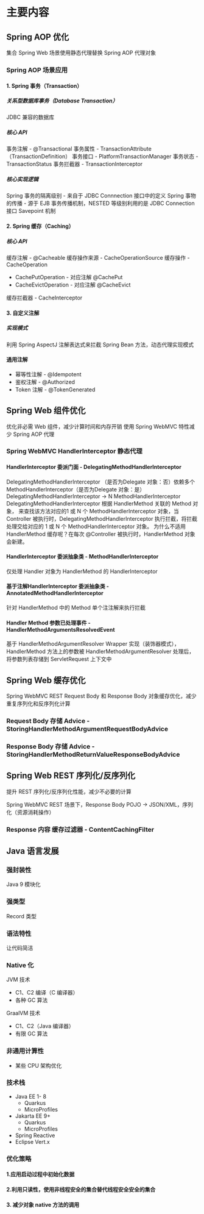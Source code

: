 # 主要内容
## Spring AOP 优化
集合 Spring Web 场景使用静态代理替换 Spring AOP 代理对象

### Spring AOP 场景应用
#### 1. Spring 事务（Transaction）
##### 关系型数据库事务（Database Transaction）
JDBC 兼容的数据库
##### 核心 API
事务注解 - @Transactional
事务属性 - TransactionAttribute（TransactionDefinition）
事务接口 - PlatformTransactionManager
事务状态 - TransactionStatus
事务拦截器 - TransactionInterceptor
##### 核心实现逻辑
Spring 事务的隔离级别 - 来自于 JDBC Connnection 接口中的定义
Spring 事物的传播 - 源于 EJB 事务传播机制，NESTED 等级别利用的是 JDBC Connection 接口 Savepoint 机制
#### 2. Spring 缓存（Caching）
##### 核心 API
缓存注解 - @Cacheable
缓存操作来源 - CacheOperationSource
缓存操作 - CacheOperation

- CachePutOperation - 对应注解 @CachePut
- CacheEvictOperation - 对应注解 @CacheEvict

缓存拦截器 - CacheInterceptor

#### 3. 自定义注解
##### 实现模式
利用 Spring AspectJ 注解表达式来拦截 Spring Bean 方法，动态代理实现模式
#### 通用注解

- 幂等性注解 - @Idempotent
- 鉴权注解 - @Authorized
- Token 注解 - @TokenGenerated

## Spring Web 组件优化
优化非必需 Web 组件，减少计算时间和内存开销
使用 Spring WebMVC 特性减少 Spring AOP 代理
### Spring WebMVC HandlerInterceptor 静态代理
#### HandlerInterceptor 委派门面 - DelegatingMethodHandlerInterceptor
DelegatingMethodHandlerInterceptor （是否为Delegate 对象：否）依赖多个 MethodHandlerInterceptor（是否为Delegate 对象：是）
DelegatingMethodHandlerInterceptor -> N MethodHandlerInterceptor
DelegatingMethodHandlerInterceptor 根据 HandlerMethod 关联的 Method 对象， 来查找该方法对应的1 或 N 个 MethodHandlerInterceptor 对象，当 Controller 被执行时，DelegatingMethodHandlerInterceptor 执行拦截，将拦截处理交给对应的 1 或 N 个 MethodHandlerInterceptor 对象。
为什么不适用 HandlerMethod 缓存呢？在每次 @Controller 被执行时，HandlerMethod 对象会新建。
#### HandlerInterceptor 委派抽象类 - MethodHandlerInterceptor
仅处理 Handler 对象为 HandlerMethod 的 HandlerInterceptor
#### 基于注解HandlerInterceptor 委派抽象类 - AnnotatedMethodHandlerInterceptor
针对 HandlerMethod 中的 Method 单个注注解来执行拦截
#### Handler Method 参数已处理事件  - HandlerMethodArgumentsResolvedEvent
基于 HandlerMethodArgumentResolver Wrapper 实现（装饰器模式），HandlerMethod 方法上的参数被 HandlerMethodArgumentResolver 处理后，将参数列表存储到 ServletRequest 上下文中
## Spring Web 缓存优化
Spring WebMVC REST Request Body 和 Response Body 对象缓存优化，减少重复序列化和反序列化计算
### Request Body 存储 Advice  - StoringHandlerMethodArgumentRequestBodyAdvice
### Response Body 存储 Advice - StoringHandlerMethodReturnValueResponseBodyAdvice

## Spring Web REST 序列化/反序列化
提升 REST 序列化/反序列化性能，减少不必要的计算

Spring WebMVC REST 场景下，Response Body POJO -> JSON/XML，序列化（资源消耗操作）
### Response 内容 缓存过滤器 - ContentCachingFilter

## Java 语言发展
### 强封装性
Java 9 模块化
### 强类型
Record 类型
### 语法特性
让代码简洁
### Native 化
JVM 技术 

- C1、C2 编译（C 编译器）
- 各种 GC 算法

GraalVM 技术 

- C1、C2（Java 编译器）
- 有限 GC 算法
### 非通用计算性

- 某些 CPU 架构优化
### 技术栈

- Java EE 1- 8
   - Quarkus
   - MicroProfiles
- Jakarta EE 9+
   - Quarkus
   - MicroProfiles
- Spring Reactive
- Eclipse Vert.x

### 优化策略
#### 1.应用启动过程中初始化数据
#### 2.利用只读性，使用非线程安全的集合替代线程安全安全的集合
#### 3. 减少对象 native 方法的调用

